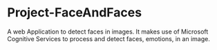 # Project-FaceAndFaces
A web Application to detect faces in images. It makes use of Microsoft Cognitive Services to process and detect faces, emotions, in an image.
